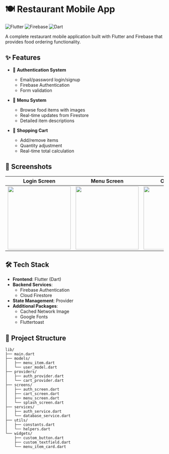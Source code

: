 # 🍽️ Restaurant Mobile App

![Flutter](https://img.shields.io/badge/Flutter-%2302569B.svg?style=for-the-badge&logo=Flutter&logoColor=white)
![Firebase](https://img.shields.io/badge/Firebase-039BE5?style=for-the-badge&logo=Firebase&logoColor=white)
![Dart](https://img.shields.io/badge/Dart-0175C2?style=for-the-badge&logo=Dart&logoColor=white)

A complete restaurant mobile application built with Flutter and Firebase that provides food ordering functionality.

## ✨ Features

- 🔐 **Authentication System**
  - Email/password login/signup
  - Firebase Authentication
  - Form validation

- 🍔 **Menu System**
  - Browse food items with images
  - Real-time updates from Firestore
  - Detailed item descriptions

- 🛒 **Shopping Cart**
  - Add/remove items
  - Quantity adjustment
  - Real-time total calculation

## 📸 Screenshots

| Login Screen | Menu Screen | Cart Screen |
|--------------|-------------|-------------|
| <img src="screenshots/login.jpg" width="200"> | <img src="screenshots/menu.jpg" width="200"> | <img src="screenshots/cart.jpg" width="200"> |

## 🛠 Tech Stack

- **Frontend**: Flutter (Dart)
- **Backend Services**:
  - Firebase Authentication
  - Cloud Firestore
- **State Management**: Provider
- **Additional Packages**:
  - Cached Network Image
  - Google Fonts
  - Fluttertoast

## 📂 Project Structure

```plaintext
lib/
├── main.dart
├── models/
│   ├── menu_item.dart
│   └── user_model.dart
├── providers/
│   ├── auth_provider.dart
│   └── cart_provider.dart
├── screens/
│   ├── auth_screen.dart
│   ├── cart_screen.dart
│   ├── menu_screen.dart
│   └── splash_screen.dart
├── services/
│   ├── auth_service.dart
│   └── database_service.dart
├── utils/
│   ├── constants.dart
│   └── helpers.dart
└── widgets/
    ├── custom_button.dart
    ├── custom_textfield.dart
    └── menu_item_card.dart
